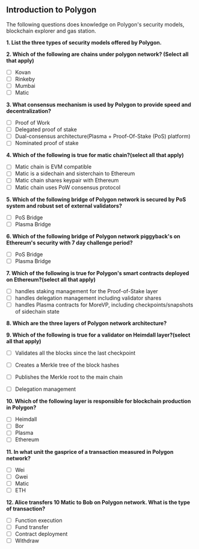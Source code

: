 ## Introduction to Polygon
The following questions does knowledge on Polygon's security models, blockchain explorer and gas station.

**1. List the three types of security models offered by Polygon.**

**2. Which of the following are chains under polygon network? (Select all that apply)**
- [ ] Kovan
- [ ] Rinkeby
- [ ] Mumbai
- [ ] Matic

**3. What consensus mechanism is used by Polygon to provide speed and decentralization?**
- [ ] Proof of Work
- [ ] Delegated proof of stake
- [ ] Dual-consensus architecture(Plasma + Proof-Of-Stake (PoS) platform) 
- [ ] Nominated proof of stake

**4. Which of the following is true for matic chain?(select all that apply)**
- [ ] Matic chain is EVM compatible
- [ ] Matic is a sidechain and sisterchain to Ethereum
- [ ] Matic chain shares keypair with Ethereum
- [ ] Matic chain uses PoW consensus protocol 

**5. Which of the following bridge of Polygon network is secured by PoS system and robust set of external validators?**
- [ ] PoS Bridge
- [ ] Plasma Bridge

**6. Which of the following bridge of Polygon network piggyback's on Ethereum's security with 7 day challenge period?**
- [ ] PoS Bridge
- [ ] Plasma Bridge

**7. Which of the following is true for Polygon's smart contracts deployed on Ethereum?(select all that apply)**
- [ ] handles staking management for the Proof-of-Stake layer
- [ ] handles delegation management including validator shares
- [ ] handles Plasma contracts for MoreVP, including checkpoints/snapshots of sidechain state

**8. Which are the three layers of Polygon network architecture?**

**9. Which of the following is true for a validator on Heimdall layer?(select all that apply)**
- [ ] Validates all the blocks since the last checkpoint

- [ ] Creates a Merkle tree of the block hashes
- [ ] Publishes the Merkle root to the main chain
- [ ] Delegation management

**10. Which of the following layer is responsible for blockchain production in Polygon?**
- [ ] Heimdall
- [ ] Bor
- [ ] Plasma
- [ ] Ethereum

**11. In what unit the gasprice of a transaction measured in Polygon network?**
- [ ] Wei
- [ ] Gwei
- [ ] Matic
- [ ] ETH

**12. Alice transfers 10 Matic to Bob on Polygon network. What is the type of transaction?**
- [ ] Function execution
- [ ] Fund transfer
- [ ] Contract deployment
- [ ] Withdraw